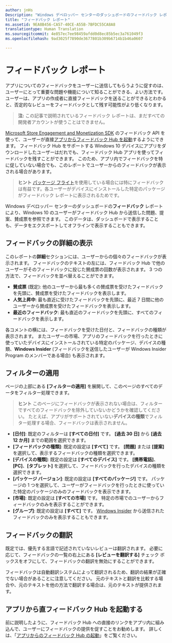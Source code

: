 ```yaml
---
author: jnHs
Description: "Windows デベロッパー センターのダッシュボードのフィードバック レポートにより、Windows 10 のユーザーがフィードバック Hub から送信した問題、提案、賛成票を参照できます。"
title: "フィードバック レポート"
ms.assetid: 9EA8B456-CA57-40CE-A55B-7BFDC55CA8A8
translationtype: Human Translation
ms.sourcegitcommit: 4e857ec7ee98459afdd0d8ec85b5ec3a761049f3
ms.openlocfilehash: 9ad3025f7890de3677801b309b6714b1b46a0607

---
```


# フィードバック レポート

アプリについてのフィードバックをユーザーに送信してもらうように促すのは、ユーザーにとって重要な問題や機能について知ることができる、よい方法です。 ユーザーは、アプリの作成者に直接フィードバックを送ることができるとわかると、否定的なレビューをフィードバックとして残す可能性がより低くなります。 

> **注:** この記事で説明されているフィードバック レポートは、まだすべての開発者アカウントが使うことはできません。

[Microsoft Store Engagement and Monetization SDK](http://aka.ms/store-em-sdk) のフィードバック API を使って、ユーザーが直接[アプリからフィードバック Hub を起動](../monetize/launch-feedback-hub-from-your-app.md)するようにできます。 フィードバック Hub をサポートする Windows 10 デバイスにアプリをダウンロードしたユーザーはだれでも、フィードバック Hub アプリを使ってフィードバックを残すことができます。 このため、アプリ内でフィードバックを特に促していない場合でも、このレポートでユーザーからのフィードバックが表示される場合があります。

> **ヒント** [パッケージ フライト](package-flights.md)を使用している場合には特にフィードバックは有益です。各ユーザーがデバイスにインストールした特定のパッケージがフィードバック レポートに表示されるためです。

Windows デベロッパー センターのダッシュボードの**フィードバック** レポートにより、Windows 10 のユーザーがフィードバック Hub から送信した問題、提案、賛成票を参照できます。 このデータは、ダッシュボードで表示することも、データをエクスポートしてオフラインで表示することもできます。 

## フィードバックの詳細の表示

このレポートの**詳細**セクションには、ユーザーからの個々のフィードバックが表示されます。 フィードバックのテキストの左には、フィードバック Hub で他のユーザーがそのフィードバックに投じた賛成票の回数が表示されます。 3 つの方法で、フィードバックを並べ替えることができます。

- **賛成票** (既定): 他のユーザーから最も多くの賛成票を受けたフィードバックを先頭に、賛成票を受けたフィードバックを表示します。
- **人気上昇中**: 最も直近に受けたフィードバックを先頭に、最近 7 日間に他のユーザーから賛成票を受けたフィードバックを表示します。
- **最近のフィードバック**: 最も直近のフィードバックを先頭に、すべてのフィードバックを表示します。 

各コメントの横には、フィードバックを受けた日付と、フィードバックの種類が表示されます。 またユーザーの市場、アプリのフィードバックを行ったときに使っていたデバイスにインストールされている特定のパッケージ、デバイスの種類、**Windows Insider** (フィードバックを送信したユーザーが Windows Insider Program のメンバーである場合) も表示されます。


## フィルターの適用

ページの上部にある **[フィルターの適用]** を展開して、このページのすべてのデータをフィルター処理できます。

> **ヒント** このページにフィードバックが表示されない場合は、フィルターですべてのフィードバックを除外していないかどうかを確認してください。 たとえば、アプリがサポートされていない**デバイスの種類**でフィルター処理する場合、フィードバックは表示されません。

- **[日付]**: 既定のフィルターは **[すべての日付]** です。 **[過去 30 日]** から **[過去 12 か月]** までの範囲を選択できます。
- **[フィードバックの種類]**: 既定の設定は **[すべて]** です。 **[問題]** または **[提案]** を選択して、表示するフィードバックの種類を選択できます。
- **[デバイスの種類]**: 既定の設定は **[すべてのデバイス]** です。 **[携帯電話]**、**[PC]**、**[タブレット]** を選択して、フィードバックを行ったデバイスの種類を選択できます。
- **[パッケージ バージョン]**: 既定の設定は **[すべてのパッケージ]** です。 パッケージの 1 つを選択して、ユーザーがフィードバックを行ったときに使っていた特定のパッケージのみのフィードバックを表示できます。
- **[市場]**: 既定の設定は **[すべての市場]** です。 特定の市場でのユーザーからフィードバックのみを表示することができます。
- **[グループ]**: 既定の設定は **[すべて]** です。 [Windows Insider](http://insider.windows.com) から送信されたフィードバックのみを表示することもできます。

## フィードバックの翻訳

既定では、優先する言語で記述されていないレビューは翻訳されます。 必要に応じて、フィードバックの一覧の右上にある **[レビューを翻訳する]** チェック ボックスをオフにして、フィードバックの翻訳を無効にすることができます。

フィードバックは自動翻訳システムによって翻訳されるため、翻訳の結果が正確でない場合があることに注意してください。 元のテキストと翻訳を比較する場合や、元のテキストを他の方法で翻訳する場合は、元のテキストが提供されます。

## アプリから直フィードバック Hub を起動する

前に説明したように、フィードバック Hub への直接のリンクをアプリ内に組み込んで、ユーザーにフィードバックの提供を促すことをお勧めします。 詳しくは、「[アプリからのフィードバック Hub の起動](../monetize/launch-feedback-hub-from-your-app.md)」をご覧ください。



<!--HONumber=Jun16_HO4-->


